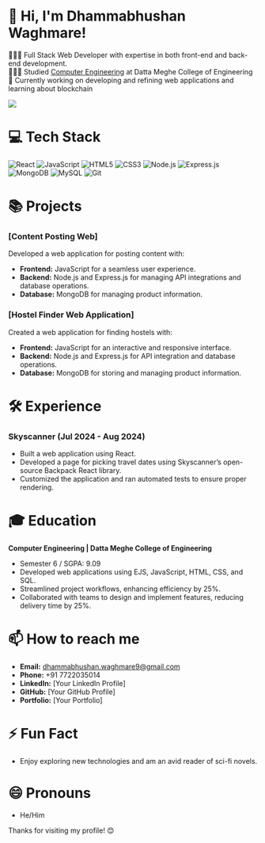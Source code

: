 <!-- Level 3: Add custom code -->

# 👋 Hi, I'm Dhammabhushan Waghmare!
👨🏻‍💻 Full Stack Web Developer with expertise in both front-end and back-end development.<br/>
👨🏻‍🎓 Studied [Computer Engineering](https://www.example.com) at Datta Meghe College of Engineering<br/>
🌟 Currently working on developing and refining web applications and learning about blockchain<br/>

<!-- GitHub stats from https://github.com/anuraghazra/github-readme-stats -->
![](https://github-readme-stats.vercel.app/api?username=Dhammabhushan9&theme=radical&hide_border=false&include_all_commits=true&count_private=true)<br/>

# 💻 Tech Stack
<!-- Badges from https://github.com/Ileriayo/markdown-badges -->
![React](https://img.shields.io/badge/react-%2320232a.svg?style=for-the-badge&logo=react&logoColor=%2361DAFB)
![JavaScript](https://img.shields.io/badge/javascript-%23323330.svg?style=for-the-badge&logo=javascript&logoColor=%23F7DF1E)
![HTML5](https://img.shields.io/badge/html5-%23E34F26.svg?style=for-the-badge&logo=html5&logoColor=white)
![CSS3](https://img.shields.io/badge/css3-%231572B6.svg?style=for-the-badge&logo=css3&logoColor=white)
![Node.js](https://img.shields.io/badge/node.js-%23339933.svg?style=for-the-badge&logo=node.js&logoColor=white)
![Express.js](https://img.shields.io/badge/express.js-%23000000.svg?style=for-the-badge&logo=express&logoColor=white)
![MongoDB](https://img.shields.io/badge/mongodb-%2347A248.svg?style=for-the-badge&logo=mongodb&logoColor=white)
![MySQL](https://img.shields.io/badge/mysql-%234479A1.svg?style=for-the-badge&logo=mysql&logoColor=white)
![Git](https://img.shields.io/badge/git-%23F05032.svg?style=for-the-badge&logo=git&logoColor=white)

# 📚 Projects
### [Content Posting Web]
Developed a web application for posting content with:
- **Frontend:** JavaScript for a seamless user experience.
- **Backend:** Node.js and Express.js for managing API integrations and database operations.
- **Database:** MongoDB for managing product information.

### [Hostel Finder Web Application]
Created a web application for finding hostels with:
- **Frontend:** JavaScript for an interactive and responsive interface.
- **Backend:** Node.js and Express.js for API integration and database operations.
- **Database:** MongoDB for storing and managing product information.

# 🛠️ Experience
### Skyscanner (Jul 2024 - Aug 2024)
- Built a web application using React.
- Developed a page for picking travel dates using Skyscanner’s open-source Backpack React library.
- Customized the application and ran automated tests to ensure proper rendering.

# 🎓 Education
**Computer Engineering | Datta Meghe College of Engineering**
- Semester 6 / SGPA: 9.09
- Developed web applications using EJS, JavaScript, HTML, CSS, and SQL.
- Streamlined project workflows, enhancing efficiency by 25%.
- Collaborated with teams to design and implement features, reducing delivery time by 25%.

# 📫 How to reach me
- **Email:** dhammabhushan.waghmare9@gmail.com
- **Phone:** +91 7722035014
- **LinkedIn:** [Your LinkedIn Profile]
- **GitHub:** [Your GitHub Profile]
- **Portfolio:** [Your Portfolio]

# ⚡ Fun Fact
- Enjoy exploring new technologies and am an avid reader of sci-fi novels.

# 😄 Pronouns
- He/Him

Thanks for visiting my profile! 😊
